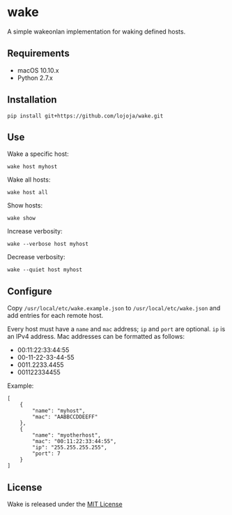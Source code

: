 wake
====

A simple wakeonlan implementation for waking defined hosts.


Requirements
------------

* macOS 10.10.x
* Python 2.7.x


Installation
------------

```
pip install git+https://github.com/lojoja/wake.git
```


Use
---

Wake a specific host:

```
wake host myhost
```

Wake all hosts:

```
wake host all
```

Show hosts:

```
wake show
```

Increase verbosity:

```
wake --verbose host myhost
```

Decrease verbosity:

```
wake --quiet host myhost
```


Configure
---------

Copy `/usr/local/etc/wake.example.json` to `/usr/local/etc/wake.json` and add entries for each remote host.

Every host must have a `name` and `mac` address; `ip` and `port` are optional. `ip` is an IPv4 address. Mac addresses can be formatted as follows:

- 00:11:22:33:44:55
- 00-11-22-33-44-55
- 0011.2233.4455
- 001122334455

Example:

```
[
    {
        "name": "myhost",
        "mac": "AABBCCDDEEFF"
    },
    {
        "name": "myotherhost",
        "mac": "00:11:22:33:44:55",
        "ip": "255.255.255.255",
        "port": 7
    }
]
```


License
-------

Wake is released under the [MIT License](./LICENSE)
